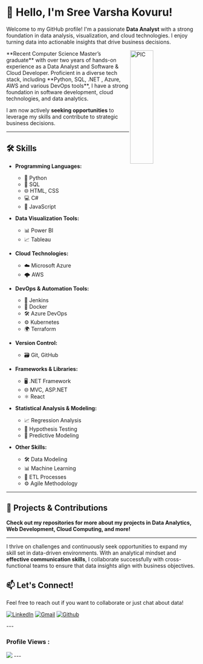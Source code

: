 # 👋 Hello, I'm Sree Varsha Kovuru!

Welcome to my GitHub profile! I'm a passionate **Data Analyst** with a strong foundation in data analysis, visualization, and cloud technologies. I enjoy turning data into actionable insights that drive business decisions.
<div>
<img width = "35%" align="right" alt="PIC" height="300px" src="https://www.google.com/imgres?q=data%20employee%20digital%20images&imgurl=https%3A%2F%2Fdigitalhris.net%2Flanding%2Fassets%2Fimages%2Fheader-hero1.png&imgrefurl=https%3A%2F%2Fdigitalhris.net%2F&docid=uyZEccYzZ6FfxM&tbnid=N995oUrG7Vjo4M&vet=12ahUKEwiH98271_CIAxUmtokEHY5rOr44HhAzegQIQxAA..i&w=800&h=386&hcb=2&ved=2ahUKEwiH98271_CIAxUmtokEHY5rOr44HhAzegQIQxAA" />
<div align="left"> 
**Recent Computer Science Master’s graduate** with over two years of hands-on experience as a Data Analyst and Software & Cloud Developer. Proficient in a diverse tech stack, including **Python, SQL, .NET , Azure, AWS and various DevOps tools**, I have a strong foundation in software development, cloud technologies, and data analytics.  

I am now actively **seeking opportunities** to leverage my skills and contribute to strategic business decisions.

---

## 🛠️ Skills

- **Programming Languages:**
  - 🐍 Python
  - 💾 SQL
  - 🌐 HTML, CSS
  - 💻 C#
  - 📜 JavaScript
  
- **Data Visualization Tools:**
  - 📊 Power BI
  - 📈 Tableau
  
- **Cloud Technologies:**
  - ☁️ Microsoft Azure
  - 🌩️ AWS
    
- **DevOps & Automation Tools:**
  - 🔄 Jenkins
  - 🐋 Docker
  - 🛠️ Azure DevOps
  - ⚙️ Kubernetes
  - 🌍 Terraform

- **Version Control:**
  - 🗃️ Git, GitHub

- **Frameworks & Libraries:**
  - 🖥️ .NET Framework
  - 🌐 MVC, ASP.NET
  - ⚛️ React

- **Statistical Analysis & Modeling:**
  - 📈 Regression Analysis
  - 🧪 Hypothesis Testing
  - 🔮 Predictive Modeling

- **Other Skills:**
  - 🛠️ Data Modeling
  - 📊 Machine Learning
  - 🔄 ETL Processes
  - ⚙️ Agile Methodology
  
---

## 🚀 Projects & Contributions
**Check out my repositories for more about my projects in Data Analytics, Web Development, Cloud Computing, and more!**

---

I thrive on challenges and continuously seek opportunities to expand my skill set in data-driven environments. With an analytical mindset and **effective communication skills**, I collaborate successfully with cross-functional teams to ensure that data insights align with business objectives.


## 📫 Let's Connect!

Feel free to reach out if you want to collaborate or just chat about data!  

<p align="Left">
  <a href="https://linkedin.com/in/sree-varsha-kovuru/"><img alt="LinkedIn" title="SreeVarsha Kovuru" src="https://img.shields.io/badge/LinkedIn-0077B5?style=for-the-badge&logo=linkedin&logoColor=white""></a>
  <a href="mailto:varshakovuru@gmail.com"><img alt="Gmail" title="varshakovuru@gmail.com" src="https://img.shields.io/badge/Gmail-D14836?style=for-the-badge&logo=gmail&logoColor=white"></a>
  <a href="https://github.com/sreevarshakovuru"><img alt="Github" title="SreeVarshaKovuru Github" src="https://img.shields.io/badge/GitHub-100000?style=for-the-badge&logo=github&logoColor=white"></a>
</p>
---

### Profile Views :<br>
  <img src="https://profile-counter.glitch.me/sreevarshakovuru/count.svg" />
---


